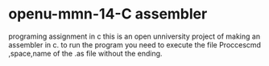 # openu-mmn-14-C assembler
programing assignment in c
this is an open unniversity project of making an assembler in c.
to run the program you need to execute the file Proccescmd ,space,name of the .as file without the ending.


